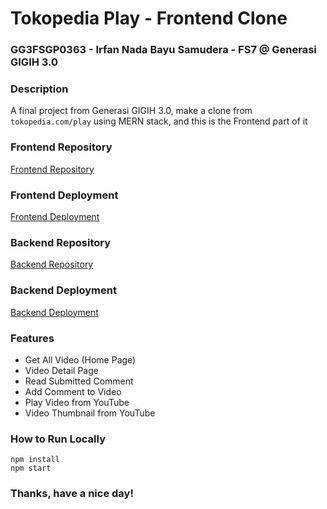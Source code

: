 # Tokopedia Play - Frontend Clone

### GG3FSGP0363 - Irfan Nada Bayu Samudera - FS7 @ Generasi GIGIH 3.0

### Description

A final project from Generasi GIGIH 3.0, make a clone from `tokopedia.com/play` using MERN stack, and this is the Frontend part of it

### Frontend Repository

[Frontend Repository](https://github.com/eerfunn/TokopediaPlay-Frontend-Clone)

### Frontend Deployment

[Frontend Deployment](https://tokopediaplayclone.vercel.app)

### Backend Repository

[Backend Repository](https://github.com/eerfunn/TokopediaPlay-Backend-Clone)

### Backend Deployment

[Backend Deployment](https://tokopediaplay-backend-clone-production.up.railway.app/)

### Features

- Get All Video (Home Page)
- Video Detail Page
- Read Submitted Comment
- Add Comment to Video
- Play Video from YouTube
- Video Thumbnail from YouTube

### How to Run Locally

```
npm install
npm start
```

### Thanks, have a nice day!
